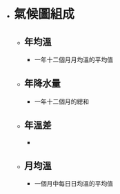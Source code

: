 - # 氣候圖組成
	- ## 年均溫
		- 一年十二個月月均溫的平均值
	- ## 年降水量
		- 一年十二個月的總和
	- ## 年溫差
		-
	- ## 月均溫
		- 一個月中每日日均溫的平均值